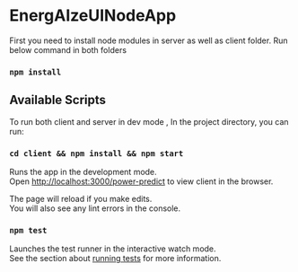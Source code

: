 # EnergAIzeUINodeApp

First you need to install node modules in server as well as client folder. Run below command in both folders
### `npm install`

## Available Scripts

To run both client and server in dev mode , In the project directory, you can run:

### `cd client && npm install && npm start`

Runs the app in the development mode.<br />
Open [http://localhost:3000/power-predict](http://localhost:3000/power-predict) to view client in the browser.

The page will reload if you make edits.<br />
You will also see any lint errors in the console.

### `npm test`

Launches the test runner in the interactive watch mode.<br />
See the section about [running tests](https://facebook.github.io/create-react-app/docs/running-tests) for more information.
